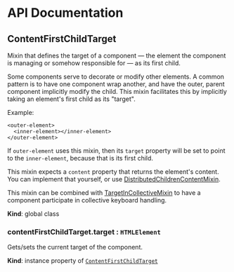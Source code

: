 # API Documentation
<a name="ContentFirstChildTarget"></a>

## ContentFirstChildTarget
Mixin that defines the target of a component — the element the component is
managing or somehow responsible for — as its first child.

Some components serve to decorate or modify other elements. A common
pattern is to have one component wrap another, and have the outer, parent
component implicitly modify the child. This mixin facilitates this by
implicitly taking an element's first child as its "target".

Example:

    <outer-element>
      <inner-element></inner-element>
    </outer-element>

If `outer-element` uses this mixin, then its `target` property will be
set to point to the `inner-element`, because that is its first child.

This mixin expects a `content` property that returns the element's content.
You can implement that yourself, or use
[DistributedChildrenContentMixin](DistributedChildrenContentMixin.md).

This mixin can be combined with
[TargetInCollectiveMixin](TargetInCollectiveMixin.md) to have a component
participate in collective keyboard handling.

  **Kind**: global class
<a name="ContentFirstChildTarget+target"></a>

### contentFirstChildTarget.target : <code>HTMLElement</code>
Gets/sets the current target of the component.

  **Kind**: instance property of <code>[ContentFirstChildTarget](#ContentFirstChildTarget)</code>
